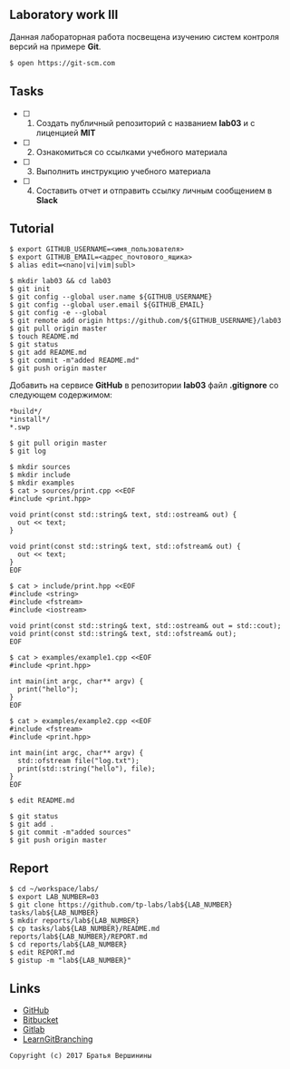 ## Laboratory work III

Данная лабораторная работа посвещена изучению систем контроля версий на примере **Git**.

```bash
$ open https://git-scm.com
```

## Tasks

- [ ] 1. Создать публичный репозиторий с названием **lab03** и с лиценцией **MIT**
- [ ] 2. Ознакомиться со ссылками учебного материала
- [ ] 3. Выполнить инструкцию учебного материала
- [ ] 4. Составить отчет и отправить ссылку личным сообщением в **Slack**

## Tutorial

```ShellSession
$ export GITHUB_USERNAME=<имя_пользователя>
$ export GITHUB_EMAIL=<адрес_почтового_ящика>
$ alias edit=<nano|vi|vim|subl>
```

```ShellSession
$ mkdir lab03 && cd lab03
$ git init
$ git config --global user.name ${GITHUB_USERNAME}
$ git config --global user.email ${GITHUB_EMAIL}
$ git config -e --global
$ git remote add origin https://github.com/${GITHUB_USERNAME}/lab03
$ git pull origin master
$ touch README.md
$ git status
$ git add README.md
$ git commit -m"added README.md"
$ git push origin master
```

Добавить на сервисе **GitHub** в репозитории **lab03** файл **.gitignore**
со следующем содержимом:

```ShellSession
*build*/
*install*/
*.swp
```

```ShellSession
$ git pull origin master
$ git log
```

```ShellSession
$ mkdir sources
$ mkdir include
$ mkdir examples
$ cat > sources/print.cpp <<EOF
#include <print.hpp>

void print(const std::string& text, std::ostream& out) {
  out << text;
}

void print(const std::string& text, std::ofstream& out) {
  out << text;
}
EOF
```

```ShellSession
$ cat > include/print.hpp <<EOF
#include <string>
#include <fstream>
#include <iostream>

void print(const std::string& text, std::ostream& out = std::cout);
void print(const std::string& text, std::ofstream& out);
EOF
```

```ShellSession
$ cat > examples/example1.cpp <<EOF
#include <print.hpp>

int main(int argc, char** argv) {
  print("hello");
}
EOF
```

```ShellSession
$ cat > examples/example2.cpp <<EOF
#include <fstream>
#include <print.hpp>

int main(int argc, char** argv) {
  std::ofstream file("log.txt");
  print(std::string("hello"), file);
}
EOF
```

```ShellSession
$ edit README.md
```

```ShellSession
$ git status
$ git add .
$ git commit -m"added sources"
$ git push origin master
```

## Report

```ShellSession
$ cd ~/workspace/labs/
$ export LAB_NUMBER=03
$ git clone https://github.com/tp-labs/lab${LAB_NUMBER} tasks/lab${LAB_NUMBER}
$ mkdir reports/lab${LAB_NUMBER}
$ cp tasks/lab${LAB_NUMBER}/README.md reports/lab${LAB_NUMBER}/REPORT.md
$ cd reports/lab${LAB_NUMBER}
$ edit REPORT.md
$ gistup -m "lab${LAB_NUMBER}"
```

## Links

- [GitHub](https://github.com)
- [Bitbucket](https://bitbucket.org)
- [Gitlab](https://about.gitlab.com)
- [LearnGitBranching](http://learngitbranching.js.org/)

```
Copyright (c) 2017 Братья Вершинины
```
